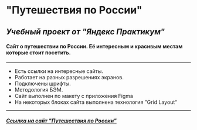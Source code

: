 # "Путешествия по России"
## *Учебный проект от "Яндекс Практикум"*
#### Cайт о путешествии по России. Её интересным и красивым местам которые стоит посетить.   
__________________________ 
* Есть ссылки на интересные сайты. 
* Работает на разных разрешениях экранов.  
* Подключены шрифты.
* Методология БЭМ.
* Сайт выполнен по макету с приложения Figma
* На некоторых блоках сайта выполнена технология ”Grid Layout“
_________________________
##### *_[Ссылка на сайт "Путешествия по России"](https://punforyou.github.io/russian-travel/)_*